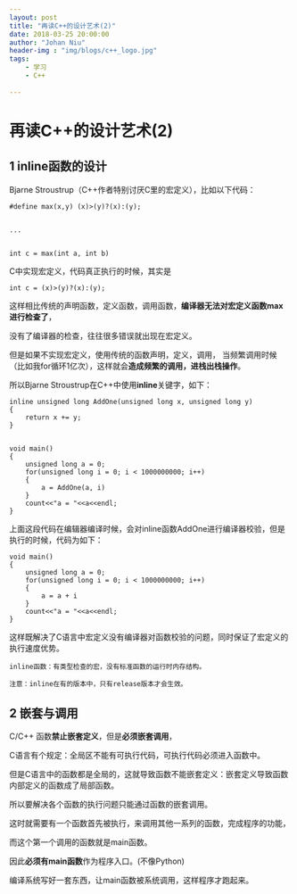 ```yaml
---
layout: post
title: "再读C++的设计艺术(2)"
date: 2018-03-25 20:00:00
author: "Johan Niu"
header-img : "img/blogs/c++_logo.jpg"
tags:
    - 学习
    - C++
       
---
```


# 再读C++的设计艺术(2)

## 1 inline函数的设计

Bjarne Stroustrup（C++作者特别讨厌C里的宏定义），比如以下代码：


	#define max(x,y) (x)>(y)?(x):(y);
	
	
	...
	
	
	int c = max(int a, int b)

C中实现宏定义，代码真正执行的时候，其实是 

	int c = (x)>(y)?(x):(y);

这样相比传统的声明函数，定义函数，调用函数，**编译器无法对宏定义函数max进行检查了**，

没有了编译器的检查，往往很多错误就出现在宏定义。

但是如果不实现宏定义，使用传统的函数声明，定义，调用，
当频繁调用时候（比如我for循环1亿次），这样就会**造成频繁的调用，进栈出栈操作**。

所以Bjarne Stroustrup在C++中使用**inline**关键字，如下：

	inline unsigned long AddOne(unsigned long x, unsigned long y)
	{
	    return x += y;
	} 
	
	
	void main()
	{
	    unsigned long a = 0;
		for(unsigned long i = 0; i < 1000000000; i++)
		{
			a = AddOne(a, i)
		}
		count<<"a = "<<a<<endl;
	}

上面这段代码在编辑器编译时候，会对inline函数AddOne进行编译器校验，但是执行的时候，代码为如下：

	void main()
	{
	    unsigned long a = 0;
		for(unsigned long i = 0; i < 1000000000; i++)
		{
			a = a + i
		}
		count<<"a = "<<a<<endl;
	}

这样既解决了C语言中宏定义没有编译器对函数校验的问题，同时保证了宏定义的执行速度优势。


	inline函数：有类型检查的宏，没有标准函数的运行时内存结构。
	
	注意：inline在有的版本中，只有release版本才会生效。

## 2 嵌套与调用
C/C++ 函数**禁止嵌套定义**，但是**必须嵌套调用**，

C语言有个规定：全局区不能有可执行代码，可执行代码必须进入函数中。

但是C语言中的函数都是全局的，这就导致函数不能嵌套定义：嵌套定义导致函数内部定义的函数成了局部函数。

所以要解决各个函数的执行问题只能通过函数的嵌套调用。

这时就需要有一个函数首先被执行，来调用其他一系列的函数，完成程序的功能，

而这个第一个调用的函数就是main函数。

因此**必须有main函数**作为程序入口。(不像Python)

编译系统写好一套东西，让main函数被系统调用，这样程序才跑起来。





